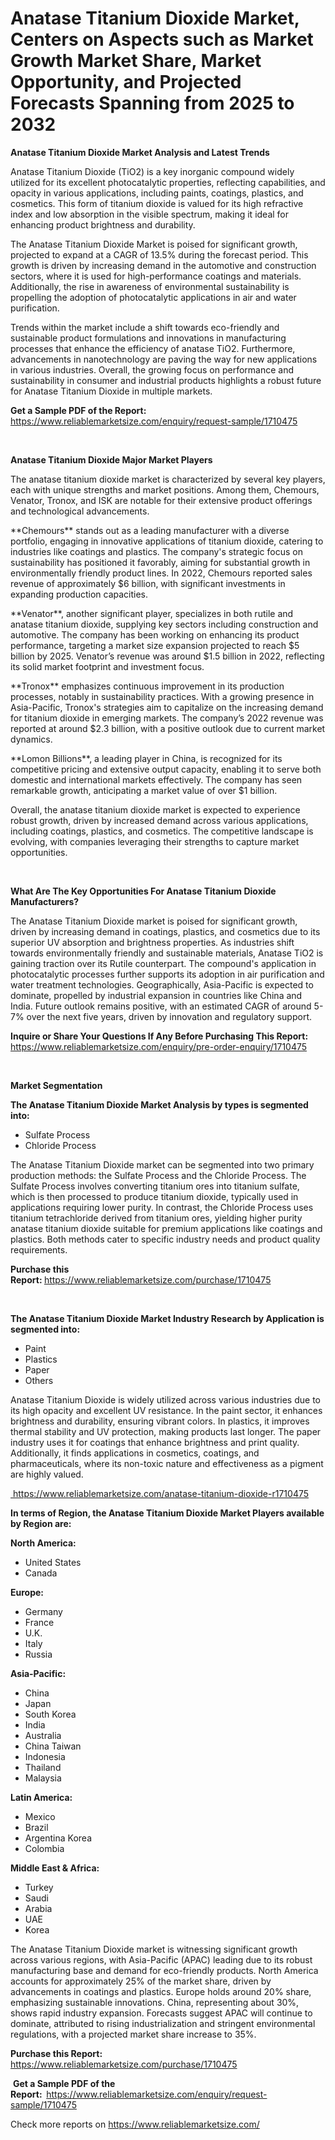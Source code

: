 <p><h1>Anatase Titanium Dioxide Market, Centers on Aspects such as Market Growth Market Share, Market Opportunity, and Projected Forecasts Spanning from 2025 to 2032</h1></p><p><strong>Anatase Titanium Dioxide Market Analysis and Latest Trends</strong></p>
<p><p>Anatase Titanium Dioxide (TiO2) is a key inorganic compound widely utilized for its excellent photocatalytic properties, reflecting capabilities, and opacity in various applications, including paints, coatings, plastics, and cosmetics. This form of titanium dioxide is valued for its high refractive index and low absorption in the visible spectrum, making it ideal for enhancing product brightness and durability.</p><p>The Anatase Titanium Dioxide Market is poised for significant growth, projected to expand at a CAGR of 13.5% during the forecast period. This growth is driven by increasing demand in the automotive and construction sectors, where it is used for high-performance coatings and materials. Additionally, the rise in awareness of environmental sustainability is propelling the adoption of photocatalytic applications in air and water purification.</p><p>Trends within the market include a shift towards eco-friendly and sustainable product formulations and innovations in manufacturing processes that enhance the efficiency of anatase TiO2. Furthermore, advancements in nanotechnology are paving the way for new applications in various industries. Overall, the growing focus on performance and sustainability in consumer and industrial products highlights a robust future for Anatase Titanium Dioxide in multiple markets.</p></p>
<p><strong>Get a Sample PDF of the Report:&nbsp;</strong> <a href="https://www.reliablemarketsize.com/enquiry/request-sample/1710475?utm_campaign=3345&utm_medium=2&utm_source=Github&utm_content=ia&utm_term=01042025&utm_id=anatase-titanium-dioxide">https://www.reliablemarketsize.com/enquiry/request-sample/1710475</a></p>
<p>&nbsp;</p>
<p><strong>Anatase Titanium Dioxide Major Market Players</strong></p>
<p><p>The anatase titanium dioxide market is characterized by several key players, each with unique strengths and market positions. Among them, Chemours, Venator, Tronox, and ISK are notable for their extensive product offerings and technological advancements.</p><p>**Chemours** stands out as a leading manufacturer with a diverse portfolio, engaging in innovative applications of titanium dioxide, catering to industries like coatings and plastics. The company's strategic focus on sustainability has positioned it favorably, aiming for substantial growth in environmentally friendly product lines. In 2022, Chemours reported sales revenue of approximately $6 billion, with significant investments in expanding production capacities.</p><p>**Venator**, another significant player, specializes in both rutile and anatase titanium dioxide, supplying key sectors including construction and automotive. The company has been working on enhancing its product performance, targeting a market size expansion projected to reach $5 billion by 2025. Venator’s revenue was around $1.5 billion in 2022, reflecting its solid market footprint and investment focus.</p><p>**Tronox** emphasizes continuous improvement in its production processes, notably in sustainability practices. With a growing presence in Asia-Pacific, Tronox's strategies aim to capitalize on the increasing demand for titanium dioxide in emerging markets. The company’s 2022 revenue was reported at around $2.3 billion, with a positive outlook due to current market dynamics.</p><p>**Lomon Billions**, a leading player in China, is recognized for its competitive pricing and extensive output capacity, enabling it to serve both domestic and international markets effectively. The company has seen remarkable growth, anticipating a market value of over $1 billion.</p><p>Overall, the anatase titanium dioxide market is expected to experience robust growth, driven by increased demand across various applications, including coatings, plastics, and cosmetics. The competitive landscape is evolving, with companies leveraging their strengths to capture market opportunities.</p></p>
<p>&nbsp;</p>
<p><strong>What Are The Key Opportunities For Anatase Titanium Dioxide Manufacturers?</strong></p>
<p><p>The Anatase Titanium Dioxide market is poised for significant growth, driven by increasing demand in coatings, plastics, and cosmetics due to its superior UV absorption and brightness properties. As industries shift towards environmentally friendly and sustainable materials, Anatase TiO2 is gaining traction over its Rutile counterpart. The compound's application in photocatalytic processes further supports its adoption in air purification and water treatment technologies. Geographically, Asia-Pacific is expected to dominate, propelled by industrial expansion in countries like China and India. Future outlook remains positive, with an estimated CAGR of around 5-7% over the next five years, driven by innovation and regulatory support.</p></p>
<p><strong>Inquire or Share Your Questions If Any Before Purchasing This Report:</strong> <a href="https://www.reliablemarketsize.com/enquiry/pre-order-enquiry/1710475?utm_campaign=3345&utm_medium=2&utm_source=Github&utm_content=ia&utm_term=01042025&utm_id=anatase-titanium-dioxide">https://www.reliablemarketsize.com/enquiry/pre-order-enquiry/1710475</a></p>
<p>&nbsp;</p>
<p><strong>Market Segmentation</strong></p>
<p><strong>The Anatase Titanium Dioxide Market Analysis by types is segmented into:</strong></p>
<p><ul><li>Sulfate Process</li><li>Chloride Process</li></ul></p>
<p><p>The Anatase Titanium Dioxide market can be segmented into two primary production methods: the Sulfate Process and the Chloride Process. The Sulfate Process involves converting titanium ores into titanium sulfate, which is then processed to produce titanium dioxide, typically used in applications requiring lower purity. In contrast, the Chloride Process uses titanium tetrachloride derived from titanium ores, yielding higher purity anatase titanium dioxide suitable for premium applications like coatings and plastics. Both methods cater to specific industry needs and product quality requirements.</p></p>
<p><strong>Purchase this Report:&nbsp;</strong><a href="https://www.reliablemarketsize.com/purchase/1710475?utm_campaign=3345&utm_medium=2&utm_source=Github&utm_content=ia&utm_term=01042025&utm_id=anatase-titanium-dioxide">https://www.reliablemarketsize.com/purchase/1710475</a></p>
<p>&nbsp;</p>
<p><strong>The Anatase Titanium Dioxide Market Industry Research by Application is segmented into:</strong></p>
<p><ul><li>Paint</li><li>Plastics</li><li>Paper</li><li>Others</li></ul></p>
<p><p>Anatase Titanium Dioxide is widely utilized across various industries due to its high opacity and excellent UV resistance. In the paint sector, it enhances brightness and durability, ensuring vibrant colors. In plastics, it improves thermal stability and UV protection, making products last longer. The paper industry uses it for coatings that enhance brightness and print quality. Additionally, it finds applications in cosmetics, coatings, and pharmaceuticals, where its non-toxic nature and effectiveness as a pigment are highly valued.</p></p>
<p><a href="https://www.reliablemarketsize.com/anatase-titanium-dioxide-r1710475?utm_campaign=3345&utm_medium=2&utm_source=Github&utm_content=ia&utm_term=01042025&utm_id=anatase-titanium-dioxide">&nbsp;https://www.reliablemarketsize.com/anatase-titanium-dioxide-r1710475</a></p>
<p><strong>In terms of Region, the Anatase Titanium Dioxide Market Players available by Region are:</strong></p>
<p>
    <p> <strong> North America: </strong>
        <ul>
            <li>United States</li>
            <li>Canada</li>
        </ul>
        </p> 
    <p> <strong> Europe: </strong>
        <ul>
            <li>Germany</li>
            <li>France</li>
            <li>U.K.</li>
            <li>Italy</li>
            <li>Russia</li>
        </ul>
        </p> 
    <p> <strong> Asia-Pacific: </strong>
        <ul>
            <li>China</li>
            <li>Japan</li>
            <li>South Korea</li>
            <li>India</li>
            <li>Australia</li>
            <li>China Taiwan</li>
            <li>Indonesia</li>
            <li>Thailand</li>
            <li>Malaysia</li>
        </ul>
        </p> 
    <p> <strong> Latin America: </strong>
        <ul>
            <li>Mexico</li>
            <li>Brazil</li>
            <li>Argentina Korea</li>
            <li>Colombia</li>
        </ul>
        </p> 
    <p> <strong> Middle East & Africa: </strong>
        <ul>
            <li>Turkey</li>
            <li>Saudi</li>
            <li>Arabia</li>
            <li>UAE</li>
            <li>Korea</li>
        </ul>
    </p>
    </p>
<p><p>The Anatase Titanium Dioxide market is witnessing significant growth across various regions, with Asia-Pacific (APAC) leading due to its robust manufacturing base and demand for eco-friendly products. North America accounts for approximately 25% of the market share, driven by advancements in coatings and plastics. Europe holds around 20% share, emphasizing sustainable innovations. China, representing about 30%, shows rapid industry expansion. Forecasts suggest APAC will continue to dominate, attributed to rising industrialization and stringent environmental regulations, with a projected market share increase to 35%.</p></p>
<p><strong>Purchase this Report: </strong><a href="https://www.reliablemarketsize.com/purchase/1710475?utm_campaign=3345&utm_medium=2&utm_source=Github&utm_content=ia&utm_term=01042025&utm_id=anatase-titanium-dioxide">https://www.reliablemarketsize.com/purchase/1710475</a></p>
<p>&nbsp;<strong>Get a Sample PDF of the Report:&nbsp;&nbsp;</strong><a href="https://www.reliablemarketsize.com/enquiry/request-sample/1710475?utm_campaign=3345&utm_medium=2&utm_source=Github&utm_content=ia&utm_term=01042025&utm_id=anatase-titanium-dioxide">https://www.reliablemarketsize.com/enquiry/request-sample/1710475</a></p>
<p><strong></strong></p>
<p>Check more reports on <a href="https://www.reliablemarketsize.com/?utm_campaign=3345&utm_medium=2&utm_source=Github&utm_content=ia&utm_term=01042025&utm_id=anatase-titanium-dioxide">https://www.reliablemarketsize.com/</a></p>